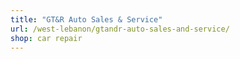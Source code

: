 ```yaml
---
title: "GT&R Auto Sales & Service"
url: /west-lebanon/gtandr-auto-sales-and-service/
shop: car repair
---
```

